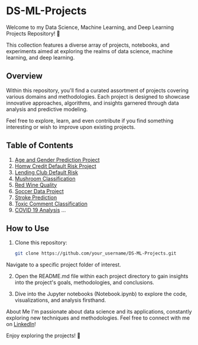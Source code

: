 # DS-ML-Projects

Welcome to my Data Science, Machine Learning, and Deep Learning Projects Repository! 🚀

This collection features a diverse array of projects, notebooks, and experiments aimed at exploring the realms of data science, machine learning, and deep learning.

## Overview

Within this repository, you'll find a curated assortment of projects covering various domains and methodologies. Each project is designed to showcase innovative approaches, algorithms, and insights garnered through data analysis and predictive modeling.

Feel free to explore, learn, and even contribute if you find something interesting or wish to improve upon existing projects.

## Table of Contents

1. [Age and Gender Prediction Project](https://github.com/manasseh-fikadu/DS-ML-Projects/tree/main/Age%20and%20Gender%20Prediction%20Project)
2. [Homw Credit Default Risk Project](https://github.com/manasseh-fikadu/DS-ML-Projects/tree/main/Home%20Credit%20Default%20Risk%20Project)
3. [Lending Club Default Risk](https://github.com/manasseh-fikadu/DS-ML-Projects/tree/main/Lending%20Club%20Default%20Risk%20Project)
4. [Mushroom Classification](https://github.com/manasseh-fikadu/DS-ML-Projects/tree/main/Mushroom%20Classification%20Project)
5. [Red Wine Quality](https://github.com/manasseh-fikadu/DS-ML-Projects/tree/main/Red%20Wine%20Quality)
6. [Soccer Data Project](https://github.com/manasseh-fikadu/DS-ML-Projects/tree/main/Soccer%20Dataset%20Project)
7. [Stroke Prediction](https://github.com/manasseh-fikadu/DS-ML-Projects/tree/main/Stroke%20Prediction)
8. [Toxic Comment Classification](https://github.com/manasseh-fikadu/DS-ML-Projects/tree/main/Toxic%20Comment%20Classification%20Project)
9. [COVID 19 Analysis](https://github.com/manasseh-fikadu/DS-ML-Projects/blob/main/covid_in_south_korea.ipynb)
   ...
   
## How to Use

1. Clone this repository:
   ```bash
   git clone https://github.com/your_username/DS-ML-Projects.git
Navigate to a specific project folder of interest.

2. Open the README.md file within each project directory to gain insights into the project's goals, methodologies, and conclusions.

3. Dive into the Jupyter notebooks (Notebook.ipynb) to explore the code, visualizations, and analysis firsthand.

About Me
I'm passionate about data science and its applications, constantly exploring new techniques and methodologies. Feel free to connect with me on [LinkedIn](https://www.linkedin.com/in/minase-fikadu/)!

Enjoy exploring the projects! 🌟
